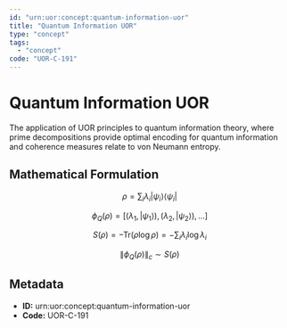 ```yaml
---
id: "urn:uor:concept:quantum-information-uor"
title: "Quantum Information UOR"
type: "concept"
tags:
  - "concept"
code: "UOR-C-191"
---
```


# Quantum Information UOR

The application of UOR principles to quantum information theory, where prime decompositions provide optimal encoding for quantum information and coherence measures relate to von Neumann entropy.

## Mathematical Formulation

$$
\rho = \sum_i \lambda_i |\psi_i\rangle\langle\psi_i|
$$

$$
\phi_Q(\rho) = [(\lambda_1, |\psi_1\rangle), (\lambda_2, |\psi_2\rangle), \ldots]
$$

$$
S(\rho) = -\text{Tr}(\rho \log \rho) = -\sum_i \lambda_i \log \lambda_i
$$

$$
\|\phi_Q(\rho)\|_c \sim S(\rho)
$$

## Metadata

- **ID:** urn:uor:concept:quantum-information-uor
- **Code:** UOR-C-191
